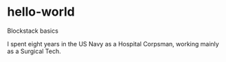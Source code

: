# hello-world
Blockstack basics

I spent eight years in the US Navy as a Hospital Corpsman, working mainly as a Surgical Tech.
